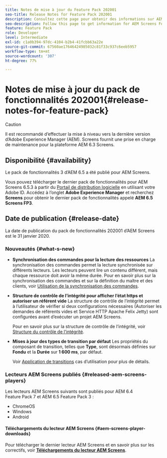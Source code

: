 ```yaml
---
title: Notes de mise à jour du Feature Pack 202001
seo-title: Release Notes for Feature Pack 202001
description: Consultez cette page pour obtenir des informations sur AEM Screens Feature Pack 202001, publié le 31 janvier 2020.
seo-description: Follow this page to get information for AEM Screens Feature Pack 202001 released on January 31, 2020.
feature: Feature Pack
role: Developer
level: Intermediate
exl-id: c1a0b394-97dc-4104-b2b4-41fcbb63a22e
source-git-commit: 67560ae17646424985032c81f33c937c6eeb5957
workflow-type: tm+mt
source-wordcount: '307'
ht-degree: 77%

---
```


# Notes de mise à jour du pack de fonctionnalités 202001{#release-notes-for-feature-pack}

>[!CAUTION]
>
>Il est recommandé d’effectuer la mise à niveau vers la dernière version d’Adobe Experience Manager (AEM). Screens fournit une prise en charge de maintenance pour la plateforme AEM 6.3 Screens.

## Disponibilité {#availability}

Le pack de fonctionnalités 3 d’AEM 6.5 a été publié pour AEM Screens.

Vous pouvez télécharger le dernier pack de fonctionnalités pour AEM Screens 6.5.3 à partir du [Portail de distribution logicielle](https://experience.adobe.com/#/downloads/content/software-distribution/en/aem.html) en utilisant votre Adobe ID. Accédez à l’onglet **Adobe Experience Manager** et recherchez **Screens** pour obtenir le dernier pack de fonctionnalités appelé **AEM 6.5 Screens FP3**.

## Date de publication {#release-date}

La date de publication du pack de fonctionnalités 202001 d’AEM Screens est le 31 janvier 2020.

### Nouveautés {#what-s-new}

* **Synchronisation des commandes pour la lecture des ressources**
La synchronisation des commandes permet la lecture synchronisée sur différents lecteurs. Les lecteurs peuvent lire un contenu différent, mais chaque ressource doit avoir la même durée.
Pour en savoir plus sur la synchronisation des commandes et sur la définition du maître et des clients, voir [Utilisation de la synchronisation des commandes](using-command-sync.md).

* **Structure de contrôle de l’intégrité pour afficher l’état https et autoriser un référent vide**
La structure de contrôle de l’intégrité permet à l’utilisateur de vérifier si deux configurations nécessaires (Autoriser les demandes de référents vides et Service HTTP Apache Felix Jetty) sont configurées avant d’exécuter un projet AEM Screens.

  Pour en savoir plus sur la structure de contrôle de l’intégrité, voir [Structure du contrôle de l’intégrité](/help/user-guide/configuring-screens-introduction.md#health-check-framework).

* **Mises à jour des types de transition par défaut**
Les propriétés du composant de transition, telles que **Type**, sont désormais définies sur **Fondu** et la **Durée** sur **1 600 ms**, par défaut.

  Voir [Application de transitions](/help/user-guide/applying-transitions.md) cas d’utilisation pour plus de détails.


### Lecteurs AEM Screens publiés {#released-aem-screens-players}

Les lecteurs AEM Screens suivants sont publiés pour AEM 6.4 Feature Pack 7 et AEM 6.5 Feature Pack 3 :

* ChromeOS
* Windows
* Android

#### Téléchargements du lecteur AEM Screens  {#aem-screens-player-downloads}

Pour télécharger le dernier lecteur AEM Screens et en savoir plus sur les correctifs, voir [**Téléchargements du lecteur AEM Screens**](https://download.macromedia.com/screens/).

